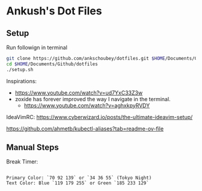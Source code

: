 
# Ankush's Dot Files

## Setup

Run followign in terminal

```bash
git clone https://github.com/ankschoubey/dotfiles.git $HOME/Documents/Github/dotfiles
cd $HOME/Documents/Github/dotfiles
./setup.sh
```

Inspirations:
- https://www.youtube.com/watch?v=ud7YxC33Z3w
- zoxide has forever improved the way I navigate in the terminal.
  - https://www.youtube.com/watch?v=aghxkpyRVDY

IdeaVimRC: https://www.cyberwizard.io/posts/the-ultimate-ideavim-setup/

https://github.com/ahmetb/kubectl-aliases?tab=readme-ov-file

## Manual Steps

Break Timer:
```

Primary Color: `70 92 139` or `34 36 55` (Tokyo Night)
Text Color: Blue `119 179 255` or Green `185 233 129`
